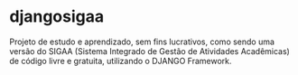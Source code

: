 # djangosigaa
Projeto de estudo e aprendizado, sem fins lucrativos, como sendo uma versão do SIGAA (Sistema Integrado de Gestão de Atividades Acadêmicas) de código livre e gratuita, utilizando o DJANGO Framework.
